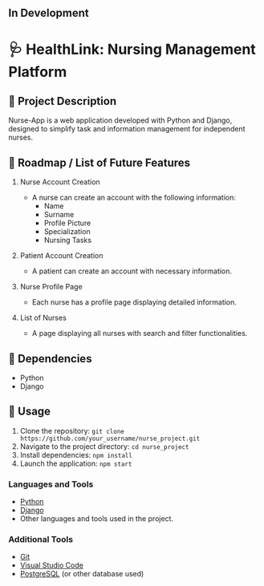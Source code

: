 ## In Development

# 🩺 HealthLink: Nursing Management Platform

## 📌 Project Description

Nurse-App is a web application developed with Python and Django, designed to simplify task and information management for independent nurses.

## 📌 Roadmap / List of Future Features
1. Nurse Account Creation
   - A nurse can create an account with the following information:
     - Name
     - Surname
     - Profile Picture
     - Specialization
     - Nursing Tasks

2. Patient Account Creation
   - A patient can create an account with necessary information.

3. Nurse Profile Page
   - Each nurse has a profile page displaying detailed information.

4. List of Nurses
   - A page displaying all nurses with search and filter functionalities.


## 📌 Dependencies

- Python
- Django 

## 📌 Usage

1. Clone the repository: `git clone https://github.com/your_username/nurse_project.git`
2. Navigate to the project directory: `cd nurse_project`
3. Install dependencies: `npm install` 
4. Launch the application: `npm start` 


### Languages and Tools

- [Python](https://www.python.org/)
- [Django](https://www.djangoproject.com/)
- Other languages and tools used in the project.

### Additional Tools

- [Git](https://git-scm.com/)
- [Visual Studio Code](https://code.visualstudio.com/)
- [PostgreSQL](https://www.postgresql.org/) (or other database used)


<!-- ## 📌 Current Features -->
<!-- 
- **Authentication and Authorization**
  - Implement an authentication system for nurses and patients.

- **Profile Editing**
  - Allow nurses and patients to edit their profile information.

- **Advanced Search Page**
  - Add advanced filters (specialization, diploma, etc.) to the nurse search page.

- **Reviews and Ratings**
  - Enable patients to leave reviews and ratings for nurses.

- **Internal Messaging**
  - Set up an internal messaging system for communications between patients and nurses.

- **Appointment Management**
  - Allow patients to schedule appointments with nurses.
  - Enable nurses to modify patient schedules. -->
